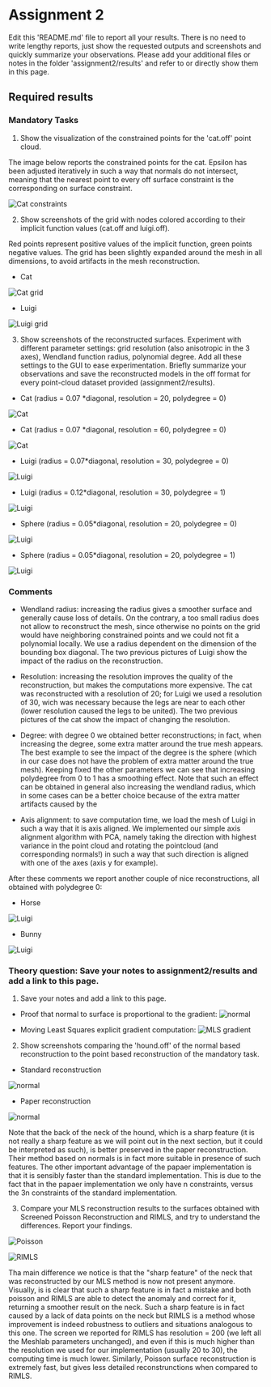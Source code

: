 # Assignment 2

Edit this 'README.md' file to report all your results. There is no need to write lengthy reports, just show the requested outputs and screenshots and quickly summarize your observations. Please add your additional files or notes in the folder 'assignment2/results' and refer to or directly show them in this page.

## Required results

### Mandatory Tasks
1) Show the visualization of the constrained points for the 'cat.off' point cloud.

The image below reports the constrained points for the cat. Epsilon has been adjusted iteratively in such a way that normals do not intersect, meaning that the nearest point to every off surface constraint is the corresponding on surface constraint.

![Cat constraints](https://github.com/ccasam/GP2020-Assignments/blob/master/assignment2/results/constraints.png)

2) Show screenshots of the grid with nodes colored according to their implicit function values (cat.off and luigi.off).

Red points represent positive values of the implicit function, green points negative values. The grid has been slightly expanded around the mesh in all dimensions, to avoid artifacts in the mesh reconstruction.

* Cat

![Cat grid](https://github.com/ccasam/GP2020-Assignments/blob/master/assignment2/results/catgrid.png)

* Luigi

![Luigi grid](https://github.com/ccasam/GP2020-Assignments/blob/master/assignment2/results/luigigrid.png)

3) Show screenshots of the reconstructed surfaces. Experiment with different parameter settings: grid resolution (also anisotropic in the 3 axes), Wendland function radius, polynomial degree. Add all these settings to the GUI to ease experimentation. Briefly summarize your observations and save the reconstructed models in the off format for every point-cloud dataset provided (assignment2/results).

* Cat (radius = 0.07 \*diagonal, resolution = 20, polydegree = 0)

![Cat](https://github.com/ccasam/GP2020-Assignments/blob/master/assignment2/results/cat.png)

* Cat (radius = 0.07 \*diagonal, resolution = 60, polydegree = 0)

![Cat](https://github.com/ccasam/GP2020-Assignments/blob/master/assignment2/results/catresolution.png)


* Luigi (radius = 0.07\*diagonal, resolution = 30, polydegree = 0)

![Luigi](https://github.com/ccasam/GP2020-Assignments/blob/master/assignment2/results/luigi.png)


* Luigi (radius = 0.12\*diagonal, resolution = 30, polydegree = 1)

![Luigi](https://github.com/ccasam/GP2020-Assignments/blob/master/assignment2/results/luigiradius.png)


* Sphere (radius = 0.05\*diagonal, resolution = 20, polydegree = 0)

![Luigi](https://github.com/ccasam/GP2020-Assignments/blob/master/assignment2/results/sphere0.png)


* Sphere (radius = 0.05\*diagonal, resolution = 20, polydegree = 1)

![Luigi](https://github.com/ccasam/GP2020-Assignments/blob/master/assignment2/results/sphere1.png)



### Comments

* Wendland radius: increasing the radius gives a smoother surface and generally cause loss of details. On the contrary, a too small radius does not allow to reconstruct the mesh, since otherwise no points on the grid would have neighboring constrained points and we could not fit a polynomial locally. We use a radius dependent on the dimension of the bounding box diagonal. The two previous pictures of Luigi show the impact of the radius on the reconstruction.

* Resolution: increasing the resolution improves the quality of the reconstruction, but makes the computations more expensive. The cat was reconstructed with a resolution of 20; for Luigi we used a resolution of 30, wich was necessary because the legs are near to each other (lower resolution caused the legs to be united). The two previous pictures of the cat show the impact of changing the resolution.

* Degree: with degree 0 we obtained better reconstructions; in fact, when increasing the degree, some extra matter around the true mesh appears. The best example to see the impact of the degree is the sphere (which in our case does not have the problem of extra matter around the true mesh). Keeping fixed the other parameters we can see that increasing polydegree from 0 to 1 has a smoothing effect. Note that such an effect can be obtained in general also increasing the wendland radius, which in some cases can be a better choice because of the extra matter artifacts caused by the 

* Axis alignment: to save computation time, we load the mesh of Luigi in such a way that it is axis aligned. We implemented our simple axis alignment algorithm with PCA, namely taking the direction with highest variance in the point cloud and rotating the pointcloud (and corresponding normals!) in such a way that such direction is aligned with one of the axes (axis y for example).


After these comments we report another couple of nice reconstructions, all obtained with polydegree 0:

* Horse

![Luigi](https://github.com/ccasam/GP2020-Assignments/blob/master/assignment2/results/horse.png)

* Bunny

![Luigi](https://github.com/ccasam/GP2020-Assignments/blob/master/assignment2/results/bunny.png)



### Theory question: Save your notes to assignment2/results and add a link to this page.

1) Save your notes and add a link to this page.

* Proof that normal to surface is proportional to the gradient:
![normal](https://github.com/ccasam/GP2020-Assignments/blob/master/assignment2/results/gradient_orthogonal.jpeg)

* Moving Least Squares explicit gradient computation:
![MLS gradient](https://github.com/ccasam/GP2020-Assignments/blob/master/assignment2/results/mlsgrad.jpeg)

2) Show screenshots comparing the 'hound.off' of the normal based reconstruction to the point based reconstruction of the mandatory task.

* Standard reconstruction

![normal](https://github.com/ccasam/GP2020-Assignments/blob/master/assignment2/results/hound_standard.png)

* Paper reconstruction

![normal](https://github.com/ccasam/GP2020-Assignments/blob/master/assignment2/results/hound_paper.png)

Note that the back of the neck of the hound, which is a sharp feature (it is not really a sharp feature as we will point out in the next section, but it could be interpreted as such), is better preserved in the paper reconstruction. Their method based on normals is in fact more suitable in presence of such features. The other important advantage of the papaer implementation is that it is sensibly faster than the standard implementation. This is due to the fact that in the papaer implementation we only have n constraints, versus the 3n constraints of the standard implementation.

3) Compare your MLS reconstruction results to the surfaces obtained with Screened Poisson Reconstruction and RIMLS, and try to understand the differences. Report your findings.

![Poisson](https://github.com/ccasam/GP2020-Assignments/blob/master/assignment2/results/poissonhound.png )

![RIMLS](https://github.com/ccasam/GP2020-Assignments/blob/master/assignment2/results/RIMLS.png)

Tha main difference we notice is that the "sharp feature" of the neck that was reconstructed by our MLS method is now not present anymore. Visually, is is clear that such a sharp feature is in fact a mistake and both poisson and RIMLS are able to detect the anomaly and correct for it, returning a smoother result on the neck. Such a sharp feature is in fact caused by a lack of data points on the neck but RIMLS is a method whose improvement is indeed robustness to outliers and situations analogous to this one. The screen we reported for RIMLS has resolution = 200 (we left all the Meshlab parameters unchanged), and even if this is much higher than the resolution we used for our implementation (usually 20 to 30), the computing time is much lower. Similarly, Poisson surface reconstruction is extremely fast, but gives less detailed reconstrunctions when compared to RIMLS.
